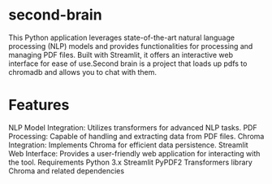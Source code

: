 # second-brain
This Python application leverages state-of-the-art natural language processing (NLP) models and provides functionalities for processing and managing PDF files. Built with Streamlit, it offers an interactive web interface for ease of use.Second brain is a project that loads up pdfs to chromadb and allows you to chat with them.

# Features
NLP Model Integration: Utilizes transformers for advanced NLP tasks.
PDF Processing: Capable of handling and extracting data from PDF files.
Chroma Integration: Implements Chroma for efficient data persistence.
Streamlit Web Interface: Provides a user-friendly web application for interacting with the tool.
Requirements
Python 3.x
Streamlit
PyPDF2
Transformers library
Chroma and related dependencies
